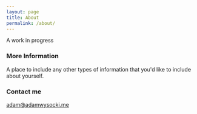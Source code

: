 ```yaml
---
layout: page
title: About
permalink: /about/
---
```


A work in progress

### More Information

A place to include any other types of information that you'd like to include about yourself.

### Contact me

[adam@adamwysocki.me](mailto:adam@adamwysocki.me)
